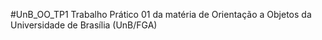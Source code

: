 #UnB_OO_TP1
Trabalho Prático 01 da matéria de Orientação a Objetos da Universidade de Brasília (UnB/FGA)